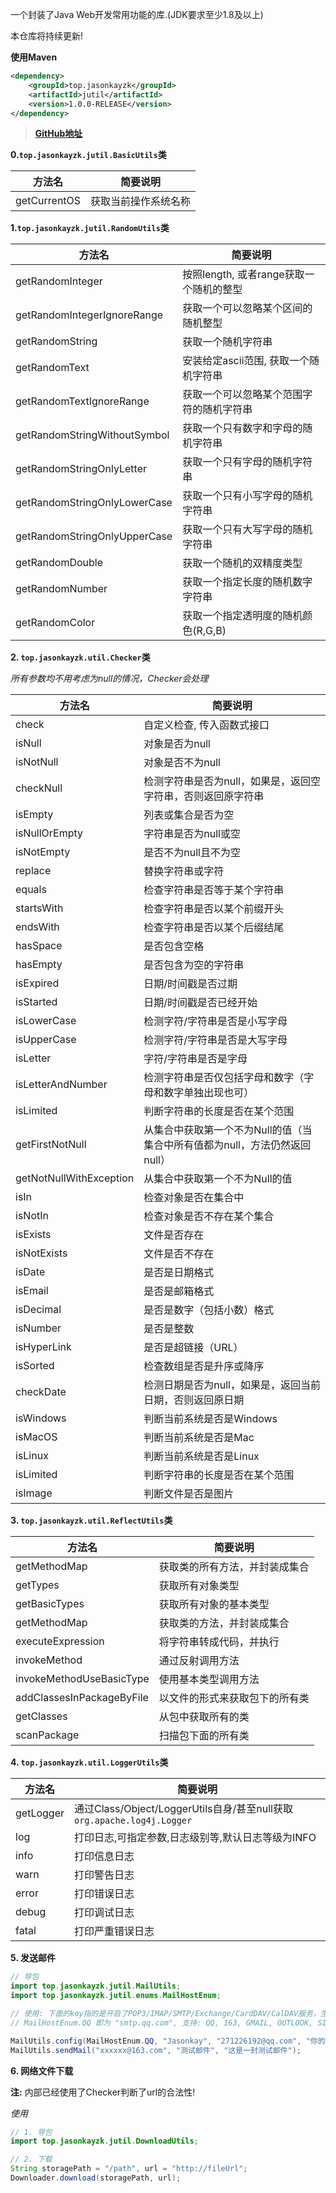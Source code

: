 一个封装了Java Web开发常用功能的库.(JDK要求至少1.8及以上)

本仓库将持续更新!

**使用Maven**

``` xml
<dependency>
    <groupId>top.jasonkayzk</groupId>
    <artifactId>jutil</artifactId>
    <version>1.0.0-RELEASE</version>
</dependency>
```

> [**GitHub地址**](https://github.com/jasonkayzk/jutil/)

**0.`top.jasonkayzk.jutil.BasicUtils`类**

|方法名|简要说明|
|------|---------------|
|getCurrentOS|获取当前操作系统名称|


**1.`top.jasonkayzk.jutil.RandomUtils`类**

|方法名|简要说明|
|------|---------------|
|getRandomInteger|按照length, 或者range获取一个随机的整型|
|getRandomIntegerIgnoreRange|获取一个可以忽略某个区间的随机整型|
|getRandomString|获取一个随机字符串|
|getRandomText|安装给定ascii范围, 获取一个随机字符串|
|getRandomTextIgnoreRange|获取一个可以忽略某个范围字符的随机字符串|
|getRandomStringWithoutSymbol|获取一个只有数字和字母的随机字符串|
|getRandomStringOnlyLetter|获取一个只有字母的随机字符串|
|getRandomStringOnlyLowerCase|获取一个只有小写字母的随机字符串|
|getRandomStringOnlyUpperCase|获取一个只有大写字母的随机字符串|
|getRandomDouble|获取一个随机的双精度类型|
|getRandomNumber|获取一个指定长度的随机数字字符串|
|getRandomColor|获取一个指定透明度的随机颜色(R,G,B)|

**2. `top.jasonkayzk.util.Checker`类**

*所有参数均不用考虑为null的情况，Checker会处理*

| 方法名           | 简要说明                             |
| ------------- | -------------------------------- |
| check        | 自定义检查, 传入函数式接口                  |
| isNull        | 对象是否为null                        |
| isNotNull     | 对象是否不为null                       |
| checkNull     | 检测字符串是否为null，如果是，返回空字符串，否则返回原字符串 |
| isEmpty       | 列表或集合是否为空                        |
| isNullOrEmpty | 字符串是否为null或空                     |
| isNotEmpty    | 是否不为null且不为空                     |
| replace       | 替换字符串或字符                            |
| equals        | 检查字符串是否等于某个字符串                |
| startsWith        | 检查字符串是否以某个前缀开头                |
| endsWith        | 检查字符串是否以某个后缀结尾                |
| hasSpace        | 是否包含空格                |
| hasEmpty        | 是否包含为空的字符串                |
| isExpired        | 日期/时间戳是否过期                |
| isStarted        | 日期/时间戳是否已经开始               |
| isLowerCase        | 检测字符/字符串是否是小写字母               |
| isUpperCase        | 检测字符/字符串是否是大写字母               |
| isLetter        | 字符/字符串是否是字母               |
| isLetterAndNumber        | 检测字符串是否仅包括字母和数字（字母和数字单独出现也可）               |
| isLimited      | 判断字符串的长度是否在某个范围                     |
| getFirstNotNull      | 从集合中获取第一个不为Null的值（当集合中所有值都为null，方法仍然返回null）                     |
| getNotNullWithException      | 从集合中获取第一个不为Null的值                     |
| isIn      | 检查对象是否在集合中                     |
| isNotIn      | 检查对象是否不存在某个集合                     |
| isExists      | 文件是否存在                     |
| isNotExists      | 文件是否不存在                     |
| isDate        | 是否是日期格式                          |
| isEmail       | 是否是邮箱格式                          |
| isDecimal     | 是否是数字（包括小数）格式                    |
| isNumber      | 是否是整数                            |
| isHyperLink   | 是否是超链接（URL）                      |
| isSorted      | 检查数组是否是升序或降序                     |
| checkDate     | 检测日期是否为null，如果是，返回当前日期，否则返回原日期   |
| isWindows |判断当前系统是否是Windows|
| isMacOS |判断当前系统是否是Mac|
| isLinux |判断当前系统是否是Linux|
| isLimited |判断字符串的长度是否在某个范围|
| isImage |判断文件是否是图片|


**3. `top.jasonkayzk.util.ReflectUtils`类**

|方法名|简要说明|
|------|---------------|
|getMethodMap|获取类的所有方法，并封装成集合|
|getTypes|获取所有对象类型|
|getBasicTypes|获取所有对象的基本类型|
|getMethodMap|获取类的方法，并封装成集合|
|executeExpression|将字符串转成代码，并执行|
|invokeMethod|通过反射调用方法|
|invokeMethodUseBasicType|使用基本类型调用方法|
|addClassesInPackageByFile|以文件的形式来获取包下的所有类|
|getClasses|从包中获取所有的类|
|scanPackage|扫描包下面的所有类|


**4. `top.jasonkayzk.util.LoggerUtils`类**

|方法名|简要说明|
|------|---------------|
|getLogger| 通过Class/Object/LoggerUtils自身/甚至null获取`org.apache.log4j.Logger` |
|log|打印日志,可指定参数,日志级别等,默认日志等级为INFO|
|info|打印信息日志|
|warn|打印警告日志|
|error|打印错误日志|
|debug|打印调试日志|
|fatal|打印严重错误日志|


**5. 发送邮件**

``` java
// 导包
import top.jasonkayzk.jutil.MailUtils;
import top.jasonkayzk.jutil.enums.MailHostEnum;

// 使用: 下面的key指的是开启了POP3/IMAP/SMTP/Exchange/CardDAV/CalDAV服务，生成的授权码
// MailHostEnum.QQ 即为 "smtp.qq.com", 支持: QQ, 163, GMAIL, OUTLOOK, SINA

MailUtils.config(MailHostEnum.QQ, "Jasonkay", "271226192@qq.com", "你的授权key", 465);
MailUtils.sendMail("xxxxxx@163.com", "测试邮件", "这是一封测试邮件");
```


**6. 网络文件下载**

**注:** 内部已经使用了Checker判断了url的合法性!

*使用*

``` java
// 1. 导包
import top.jasonkayzk.jutil.DownloadUtils;

// 2. 下载
String storagePath = "/path", url = "http://fileUrl";
Downloader.download(storagePath, url);
```

